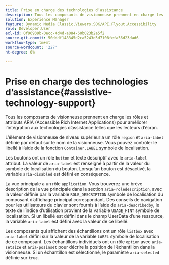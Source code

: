 ```yaml
---
title: Prise en charge des technologies d’assistance
description: Tous les composants de visionneuse prennent en charge les rôles et attributs ARIA (Accessible Rich Internet Applications) pour améliorer l’intégration aux technologies d’assistance telles que les lecteurs d’écran.
solution: Experience Manager
feature: Dynamic Media Classic,Viewers,SDK/API,Flyout,Accessibility
role: Developer,User
exl-id: 0f96939b-0ecc-4d4d-a084-60b023b2a5f2
source-git-commit: 50dddf148345d2ca5243d5d7108fefa56d23dad6
workflow-type: tm+mt
source-wordcount: '227'
ht-degree: 0%

---
```


# Prise en charge des technologies d’assistance{#assistive-technology-support}

Tous les composants de visionneuse prennent en charge les rôles et attributs ARIA (Accessible Rich Internet Applications) pour améliorer l’intégration aux technologies d’assistance telles que les lecteurs d’écran.

L’élément de visionneuse de niveau supérieur a un rôle `region` et `aria-label` définie par défaut sur le nom de la visionneuse. Vous pouvez contrôler le libellé à l’aide de la fonction `Container.LABEL` symbole de localisation.

Les boutons ont un rôle `button` et texte descriptif avec le `aria-label` attribut. La valeur de `aria-label` est renseigné à partir de la valeur du symbole de localisation du bouton. Lorsqu’un bouton est désactivé, la variable `aria-disabled` est défini en conséquence.

La vue principale a un rôle `application`. Vous trouverez une brève description de la vue principale dans la section `aria-roledescription`, avec la valeur définie par la variable `ROLE_DESCRIPTION` symbole de localisation du composant d’affichage principal correspondant. Des conseils de navigation pour les utilisateurs du clavier sont fournis à l’aide de `aria-describedby`, le texte de l’indice d’utilisation provient de la variable `USAGE_HINT` symbole de localisation. Si un libellé est défini dans le champ UserData d’une ressource, la variable `aria-label` est défini avec la valeur de ce libellé.

Les composants qui affichent des échantillons ont un rôle `listbox` avec `aria-label` défini sur la valeur de la variable `LABEL` symbole de localisation de ce composant. Les échantillons individuels ont un rôle `option` avec `aria-setsize` et `aria-posinset` pour décrire la position de l’échantillon dans la visionneuse. Si un échantillon est sélectionné, le paramètre `aria-selected` définie sur `true`.
